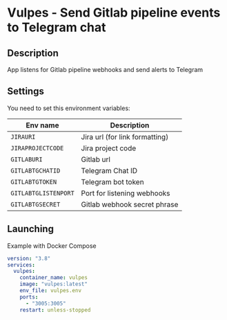 # Vulpes - Send Gitlab pipeline events to Telegram chat

## Description

App listens for Gitlab pipeline webhooks and send alerts to Telegram

## Settings

You need to set this environment variables:

| Env name             | Description                    |
| ---------------------|--------------------------------|
| `JIRAURI`            | Jira url (for link formatting) |
| `JIRAPROJECTCODE`    | Jira project code              |
| `GITLABURI`          | Gitlab url                     |
| `GITLABTGCHATID`     | Telegram Chat ID               |
| `GITLABTGTOKEN`      | Telegram bot token             |
| `GITLABTGLISTENPORT` | Port for listening webhooks    |
| `GITLABTGSECRET`     | Gitlab webhook secret phrase   |

## Launching

Example with Docker Compose

```yml
version: "3.8"
services:
  vulpes:
    container_name: vulpes
    image: "vulpes:latest"
    env_file: vulpes.env
    ports:
      - "3005:3005"
    restart: unless-stopped
```
